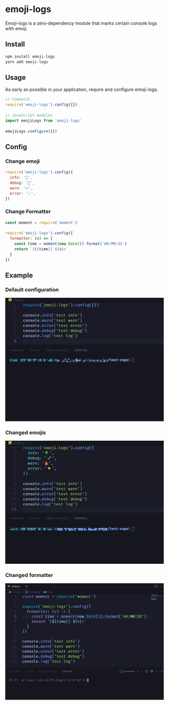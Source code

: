 # emoji-logs

Emoji-logs is a zero-dependency module that marks certain console logs with emoji.

## Install

```bash
npm install emoji-logs
yarn add emoji-logs
```

## Usage

As early as possible in your application, require and configure emoji-logs.

```js
// CommonJS
require('emoji-logs').config({})

// JavaScript modules
import emojiLogs from 'emoji-logs'

emojiLogs.configure({})
```

## Config

### Change emoji

```js
require('emoji-logs').config({
  info: '🧶', 
  debug: '🔧', 
  warn: '🔥', 
  error: '💥',
})
```

### Change Formatter
```js
const moment = require('moment')

require('emoji-logs').config({
  formatter: (v) => {
    const time = moment(new Date()).format('HH:MM:SS')
    return `[${time}] ${v}>`
  }
})
```

## Example

### Default configuration

![example](./assets/default.gif)

### Changed emojis

![example](./assets/configured.gif)

### Changed formatter

![example](./assets/formatter.gif)
